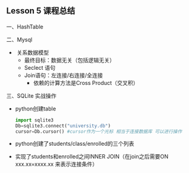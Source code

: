 ## Lesson 5 课程总结

一、HashTable

二、Mysql

- ​	关系数据模型
  - 最终目标：数据无关（包括逻辑无关）
  - Seclect 语句
  - Join语句：左连接/右连接/全连接
    - 依赖的计算方法是Cross Product（交叉积）

三、SQLite 实战操作

- python创建table

  ```python
  import sqlite3
  Db=sqlite3.connect("university.db")
  cursor=Db.cursor() #cursor作为一个光标 相当于连接数据库 可以进行操作
  ```

- python创建了students/class/enrolled的三个列表

- 实现了students和enrolled之间INNER JOIN（在join之后需要ON xxx.xx=xxxx.xx 来表示连接条件）

